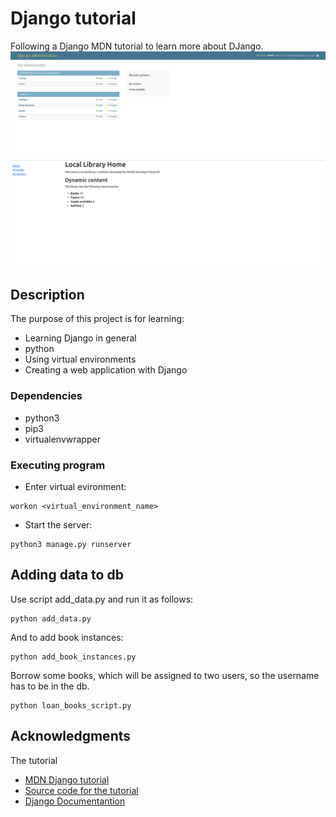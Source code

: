# Django tutorial 
Following a Django MDN tutorial to learn more about DJango.
![Django admin](locallibrary/images/Django_tutorial.png "Django admin")
![Django site](locallibrary/images/Django_tutorial_site.png "Django site")

## Description

The purpose of this project is for learning:
* Learning Django in general
* python
* Using virtual environments
* Creating a web application with Django


### Dependencies

* python3
* pip3
* virtualenvwrapper

### Executing program

* Enter virtual evironment:
```
workon <virtual_environment_name>
```
* Start the server: 
```
python3 manage.py runserver
```

## Adding data to db

Use script add_data.py and run it as follows:
```
python add_data.py
```

And to add book instances:
```
python add_book_instances.py
```

Borrow some books, which will be assigned to two users, so the username has to be in the db.
```
python loan_books_script.py
```

## Acknowledgments

The tutorial
* [MDN Django tutorial](https://developer.mozilla.org/en-US/docs/Learn/Server-side/Django/development_environment)
* [Source code for the tutorial](https://github.com/mdn/django-locallibrary-tutorial)
* [Django Documentantion](https://docs.djangoproject.com/en/4.2/intro/overview/)

